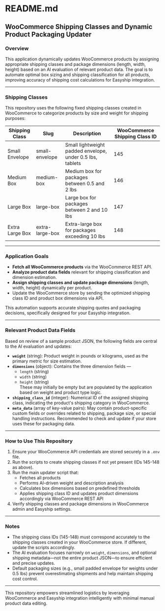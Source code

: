 # README.md

## WooCommerce Shipping Classes and Dynamic Product Packaging Updater

### Overview

This application dynamically updates WooCommerce products by assigning appropriate shipping classes and package dimensions (length, width, height) based on an AI evaluation of relevant product data. The goal is to automate optimal box sizing and shipping classification for all products, improving accuracy of shipping cost calculations for Easyship integration.

---

### Shipping Classes

This repository uses the following fixed shipping classes created in WooCommerce to categorize products by size and weight for shipping purposes:

| Shipping Class     | Slug               | Description                                           | WooCommerce Shipping Class ID |
|--------------------|--------------------|-------------------------------------------------------|-------------------------------|
| Small Envelope     | small-envelope     | Small lightweight padded envelope, under 0.5 lbs, tablets | 145                           |
| Medium Box         | medium-box         | Medium box for packages between 0.5 and 2 lbs         | 146                           |
| Large Box          | large-box          | Large box for packages between 2 and 10 lbs           | 147                           |
| Extra Large Box    | extra-large-box    | Extra-large box for packages exceeding 10 lbs         | 148                           |

---

### Application Goals

- **Fetch all WooCommerce products** via the WooCommerce REST API.  
- **Analyze product data fields** relevant for shipping classification and dimension estimation.  
- **Assign shipping classes and update package dimensions** (length, width, height) dynamically per product.  
- Update the WooCommerce store by sending the optimized shipping class ID and product box dimensions via API.

This automation supports accurate shipping quotes and packaging decisions, specifically designed for your Easyship integration.

---

### Relevant Product Data Fields

Based on review of a sample product JSON, the following fields are central to the AI evaluation and updates:

- **`weight`** (string): Product weight in pounds or kilograms, used as the primary metric for size estimation.  
- **`dimensions`** (object): Contains the three dimension fields —  
  - `length` (string)  
  - `width` (string)  
  - `height` (string)  
  These may initially be empty but are populated by the application based on weight and product type logic.  
- **`shipping_class_id`** (integer): Numerical ID of the assigned shipping class, indicating the product's shipping category in WooCommerce.  
- **`meta_data`** (array of key-value pairs): May contain product-specific custom fields or overrides related to shipping, package size, or special handling instructions. Recommended to check and update if your store uses these for packaging data.

---

### How to Use This Repository

1. Ensure your WooCommerce API credentials are stored securely in a `.env` file.  
2. Run the scripts to create shipping classes if not yet present (IDs 145-148 as above).  
3. Run the main updater script that:  
   - Fetches all products  
   - Performs AI-driven weight and description analysis  
   - Calculates box dimensions based on predefined thresholds  
   - Applies shipping class ID and updates product dimensions accordingly via WooCommerce REST API  
4. Verify shipping classes and package dimensions in WooCommerce admin and Easyship settings.

---

### Notes

- The shipping class IDs (145-148) must correspond accurately to the shipping classes created in your WooCommerce store. If different, update the scripts accordingly.  
- The AI evaluation focuses narrowly on `weight`, `dimensions`, and optional shipping metadata—not the entire product JSON—to ensure efficient and precise updates.  
- Default packaging sizes (e.g., small padded envelope for weights under 0.5 lbs) prevent overestimating shipments and help maintain shipping cost control.

---

This repository empowers streamlined logistics by leveraging WooCommerce and Easyship integration intelligently with minimal manual product data editing.